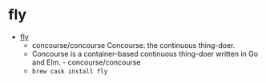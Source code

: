 # fly
- [fly](https://github.com/concourse/concourse)
  -  concourse/concourse Concourse: the continuous thing-doer.
  - Concourse is a container-based continuous thing-doer written in Go and Elm. - concourse/concourse
  - `brew cask install fly`

